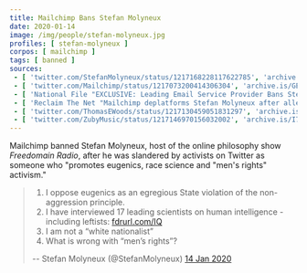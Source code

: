 ```yaml
---
title: Mailchimp Bans Stefan Molyneux
date: 2020-01-14
image: /img/people/stefan-molyneux.jpg
profiles: [ stefan-molyneux ]
corpos: [ mailchimp ]
tags: [ banned ]
sources:
 - [ 'twitter.com/StefanMolyneux/status/1217168228117622785', 'archive.is/P4OcG' ]
 - [ 'twitter.com/Mailchimp/status/1217073200414306304', 'archive.is/GE3n3' ]
 - [ 'National File "EXCLUSIVE: Leading Email Service Provider Bans Stefan Molyneux After Leftist Outrage Campaign" by Tom Pappert (14 Jan 2020)', 'archive.is/0rJ0k' ]
 - [ 'Reclaim The Net "Mailchimp deplatforms Stefan Molyneux after allegations from activist" by Tom Parker (14 Jan 2020)', 'reclaimthenet.org/stefan-molyneux-mailchimp-terminated/' ]
 - [ 'twitter.com/ThomasEWoods/status/1217130459051831297', 'archive.is/Sc2My' ]
 - [ 'twitter.com/ZubyMusic/status/1217146970156032002', 'archive.is/I73le' ]
---
```


Mailchimp banned Stefan Molyneux, host of the online philosophy show
_Freedomain Radio_, after he was slandered by activists on Twitter as someone
who "promotes eugenics, race science and "men's rights" activism."

> 1. I oppose eugenics as an egregious State violation of the non-aggression
>    principle.
> 2. I have interviewed 17 leading scientists on human intelligence - including
>    leftists: [fdrurl.com/IQ](https://www.freedomain.com/2020/07/14/iq/)
> 3. I am not a “white nationalist”
> 4. What is wrong with “men’s rights”?
>
> -- Stefan Molyneux (@StefanMolyneux) [14 Jan 2020](https://archive.is/P4OcG)
